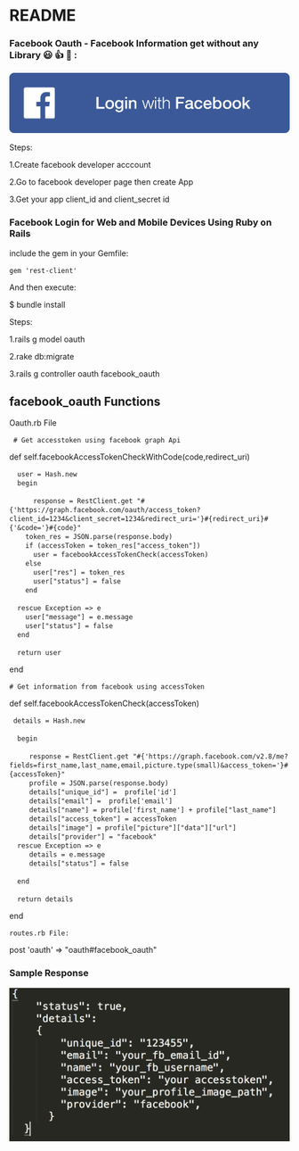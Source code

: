 # README

### Facebook Oauth - Facebook Information get without any Library :smiley: :thumbsup: :muscle: :
   
    
![Alt text](https://github.com/ameerjmc/facebook_oauth/blob/master/fb.png)


Steps:

1.Create facebook developer acccount

2.Go to facebook developer page then create App

3.Get your app client_id and client_secret id


### Facebook Login for Web and Mobile Devices Using Ruby on Rails

include the gem in your Gemfile:

<body>

    gem 'rest-client'
    
</body>


And then execute:

 $ bundle install
   
Steps:

1.rails g model oauth

2.rake db:migrate

3.rails g controller oauth facebook_oauth


## facebook_oauth Functions

 Oauth.rb File

<body>

	 # Get accesstoken using facebook graph Api
  def self.facebookAccessTokenCheckWithCode(code,redirect_uri)
     
      user = Hash.new
      begin
        
          response = RestClient.get "#{'https://graph.facebook.com/oauth/access_token?client_id=1234&client_secret=1234&redirect_uri='}#{redirect_uri}#{'&code='}#{code}"
        token_res = JSON.parse(response.body)
        if (accessToken = token_res["access_token"])
          user = facebookAccessTokenCheck(accessToken)
        else
          user["res"] = token_res
          user["status"] = false
        end
        
      rescue Exception => e
        user["message"] = e.message
        user["status"] = false
      end
      
      return user
  
  end
  
    # Get information from facebook using accessToken
  def self.facebookAccessTokenCheck(accessToken)
     
     details = Hash.new
      
      begin
         
         response = RestClient.get "#{'https://graph.facebook.com/v2.8/me?fields=first_name,last_name,email,picture.type(small)&access_token='}#{accessToken}"
         profile = JSON.parse(response.body)
         details["unique_id"] =  profile['id']
         details["email"] =  profile['email']
         details["name"] = profile['first_name'] + profile["last_name"]
         details["access_token"] = accessToken
         details["image"] = profile["picture"]["data"]["url"]
         details["provider"] = "facebook"
      rescue Exception => e
         details = e.message
         details["status"] = false

      end
      
      return details
  
  end 

</body>

    routes.rb File:

<body>

  post 'oauth' => "oauth#facebook_oauth"
  
</body>

### Sample Response

![Alt text](https://github.com/ameerjmc/facebook_oauth/blob/master/res.png)







	





